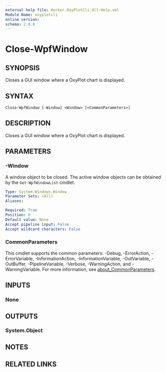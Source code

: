 ```yaml
---
external help file: Horker.OxyPlotCli.dll-Help.xml
Module Name: oxyplotcli
online version:
schema: 2.0.0
---
```


# Close-WpfWindow

## SYNOPSIS
Closes a GUI window where a OxyPlot chart is displayed.

## SYNTAX

```
Close-WpfWindow [-Window] <Window> [<CommonParameters>]
```

## DESCRIPTION
Closes a GUI window where a OxyPlot chart is displayed.

## PARAMETERS

### -Window
A window object to be closed. The active window objects can be obtained by the `Get-WpfWindowList` cmdlet.

```yaml
Type: System.Windows.Window
Parameter Sets: (All)
Aliases:

Required: True
Position: 0
Default value: None
Accept pipeline input: False
Accept wildcard characters: False
```

### CommonParameters
This cmdlet supports the common parameters: -Debug, -ErrorAction, -ErrorVariable, -InformationAction, -InformationVariable, -OutVariable, -OutBuffer, -PipelineVariable, -Verbose, -WarningAction, and -WarningVariable. For more information, see [about_CommonParameters](http://go.microsoft.com/fwlink/?LinkID=113216).

## INPUTS

### None
## OUTPUTS

### System.Object
## NOTES

## RELATED LINKS
